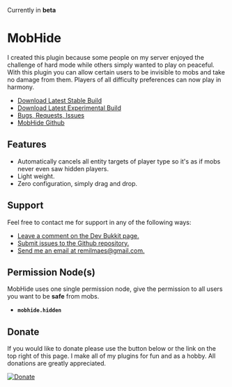 Currently in **beta**

MobHide
======

I created this plugin because some people on my server enjoyed the challenge of hard mode while others simply wanted to play on peaceful. With this plugin you can allow certain users to be invisible to mobs and take no damage from them. Players of all difficulty preferences can now play in harmony.

* [Download Latest Stable Build]()
* [Download Latest Experimental Build](http://dev.bukkit.org/bukkit-mods/mobhide/files/2-mob-hide-20130612b/)
* [Bugs, Requests, Issues](https://github.com/kinglime/MobHide/issues)
* [MobHide Github](https://github.com/kinglime/MobHide)

Features
------------
* Automatically cancels all entity targets of player type so it's as if mobs never even saw hidden players.
* Light weight.
* Zero configuration, simply drag and drop.

Support
-----------
Feel free to contact me for support in any of the following ways:

* [Leave a comment on the Dev Bukkit page.](http://dev.bukkit.org/bukkit-mods/mobhide/)
* [Submit issues to the Github repository.](https://github.com/kinglime/MobHide/issues)
* [Send me an email at remilmaes@gmail.com.](mailto:remilmaes@gmail.com)

Permission Node(s)
------------------------
MobHide uses one single permission node, give the permission to all users you want to be **safe** from mobs.

* **`mobhide.hidden`**

Donate
---------
If you would like to donate please use the button below or the link on the top right of this page. I make all of my plugins for fun and as a hobby. All donations are greatly appreciated.

[![Donate](https://www.paypalobjects.com/en_US/GB/i/btn/btn_donateCC_LG.gif)](https://www.paypal.com/cgi-bin/webscr?return=http%3A%2F%2Fdev.bukkit.org%2Fbukkit-mods%2Fmobhide%2F&cn=Add+special+instructions+to+the+addon+author%28s%29&business=remilmaes%40gmail.com&bn=PP-DonationsBF%3Abtn_donateCC_LG.gif%3ANonHosted&cancel_return=http%3A%2F%2Fdev.bukkit.org%2Fbukkit-mods%2Fmobhide%2F&lc=US&item_name=MobHide+%28from+Bukkit.org%29&cmd=_donations&rm=1&no_shipping=1&currency_code=USD)
